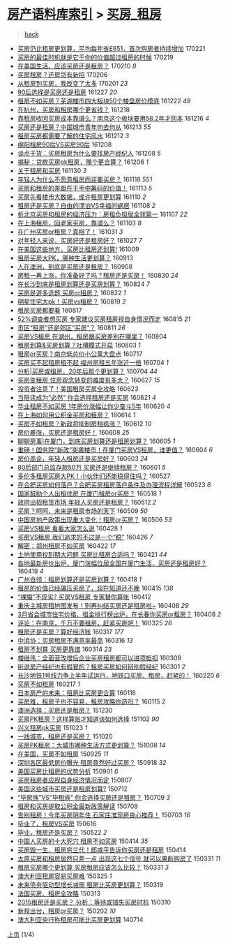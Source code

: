 [房产语料库索引](../../README.md)  > [买房_租房](买房_租房.md)
====
> [back](../README.md)

- [买房仍比租房更划算，平均每年省£651，首次购房者持续增加](http://jkwz.applinzi.com/ittc/6937221484530631684.html#%E4%B9%B0%E6%88%BF%E4%BB%8D%E6%AF%94%E7%A7%9F%E6%88%BF%E6%9B%B4%E5%88%92%E7%AE%97%EF%BC%8C%E5%B9%B3%E5%9D%87%E6%AF%8F%E5%B9%B4%E7%9C%81%C2%A3651%EF%BC%8C%E9%A6%96%E6%AC%A1%E8%B4%AD%E6%88%BF%E8%80%85%E6%8C%81%E7%BB%AD%E5%A2%9E%E5%8A%A0) 170221  
- [买房的最佳时机就是它于你的价值超过租房的时候](http://jkwz.applinzi.com/ittc/6936280896536839173.html#%E4%B9%B0%E6%88%BF%E7%9A%84%E6%9C%80%E4%BD%B3%E6%97%B6%E6%9C%BA%E5%B0%B1%E6%98%AF%E5%AE%83%E4%BA%8E%E4%BD%A0%E7%9A%84%E4%BB%B7%E5%80%BC%E8%B6%85%E8%BF%87%E7%A7%9F%E6%88%BF%E7%9A%84%E6%97%B6%E5%80%99) 170219  
- [在美国生活，应该买房还是租房？](http://jkwz.applinzi.com/ittc/6932965939296601092.html#%E5%9C%A8%E7%BE%8E%E5%9B%BD%E7%94%9F%E6%B4%BB%EF%BC%8C%E5%BA%94%E8%AF%A5%E4%B9%B0%E6%88%BF%E8%BF%98%E6%98%AF%E7%A7%9F%E6%88%BF%EF%BC%9F) 170210 *8* 
- [买房租房？还房贷有新招](http://jkwz.applinzi.com/ittc/6931569340330804228.html#%E4%B9%B0%E6%88%BF%E7%A7%9F%E6%88%BF%EF%BC%9F%E8%BF%98%E6%88%BF%E8%B4%B7%E6%9C%89%E6%96%B0%E6%8B%9B) 170206  
- [从租房到买房，我改变了太多](http://jkwz.applinzi.com/ittc/6929784502795895813.html#%E4%BB%8E%E7%A7%9F%E6%88%BF%E5%88%B0%E4%B9%B0%E6%88%BF%EF%BC%8C%E6%88%91%E6%94%B9%E5%8F%98%E4%BA%86%E5%A4%AA%E5%A4%9A) 170201 *23* 
- [90后选择是买房还是租房](http://jkwz.applinzi.com/ittc/6916345035221369860.html#90%E5%90%8E%E9%80%89%E6%8B%A9%E6%98%AF%E4%B9%B0%E6%88%BF%E8%BF%98%E6%98%AF%E7%A7%9F%E6%88%BF) 161227 *20* 
- [租房不如买房？芜湖楼市四大板块50个楼盘房价摸底](http://jkwz.applinzi.com/ittc/6914369350017745925.html#%E7%A7%9F%E6%88%BF%E4%B8%8D%E5%A6%82%E4%B9%B0%E6%88%BF%EF%BC%9F%E8%8A%9C%E6%B9%96%E6%A5%BC%E5%B8%82%E5%9B%9B%E5%A4%A7%E6%9D%BF%E5%9D%9750%E4%B8%AA%E6%A5%BC%E7%9B%98%E6%88%BF%E4%BB%B7%E6%91%B8%E5%BA%95) 161222 *49* 
- [在杭州，买房和租房哪个更省钱？](http://jkwz.applinzi.com/ittc/6912898260212909060.html#%E5%9C%A8%E6%9D%AD%E5%B7%9E%EF%BC%8C%E4%B9%B0%E6%88%BF%E5%92%8C%E7%A7%9F%E6%88%BF%E5%93%AA%E4%B8%AA%E6%9B%B4%E7%9C%81%E9%92%B1%EF%BC%9F) 161218  
- [靠租房收回买房成本靠谱么？南京这个板块要用58.2年才回本](http://jkwz.applinzi.com/ittc/6912290501117346820.html#%E9%9D%A0%E7%A7%9F%E6%88%BF%E6%94%B6%E5%9B%9E%E4%B9%B0%E6%88%BF%E6%88%90%E6%9C%AC%E9%9D%A0%E8%B0%B1%E4%B9%88%EF%BC%9F%E5%8D%97%E4%BA%AC%E8%BF%99%E4%B8%AA%E6%9D%BF%E5%9D%97%E8%A6%81%E7%94%A858.2%E5%B9%B4%E6%89%8D%E5%9B%9E%E6%9C%AC) 161216 *4* 
- [买房还是租房？中国城市青年何去何从](http://jkwz.applinzi.com/ittc/6910790044683338757.html#%E4%B9%B0%E6%88%BF%E8%BF%98%E6%98%AF%E7%A7%9F%E6%88%BF%EF%BC%9F%E4%B8%AD%E5%9B%BD%E5%9F%8E%E5%B8%82%E9%9D%92%E5%B9%B4%E4%BD%95%E5%8E%BB%E4%BD%95%E4%BB%8E) 161213 *55* 
- [租房买房都需要了解的住宅风水](http://jkwz.applinzi.com/ittc/6910893472692569092.html#%E7%A7%9F%E6%88%BF%E4%B9%B0%E6%88%BF%E9%83%BD%E9%9C%80%E8%A6%81%E4%BA%86%E8%A7%A3%E7%9A%84%E4%BD%8F%E5%AE%85%E9%A3%8E%E6%B0%B4) 161212 *3* 
- [绵阳租房90后VS买房90后](http://jkwz.applinzi.com/ittc/6909295417363006468.html#%E7%BB%B5%E9%98%B3%E7%A7%9F%E6%88%BF90%E5%90%8EVS%E4%B9%B0%E6%88%BF90%E5%90%8E) 161208  
- [谈点干货：买房租房为什么要找房产经纪人](http://jkwz.applinzi.com/ittc/6909048721366320132.html#%E8%B0%88%E7%82%B9%E5%B9%B2%E8%B4%A7%EF%BC%9A%E4%B9%B0%E6%88%BF%E7%A7%9F%E6%88%BF%E4%B8%BA%E4%BB%80%E4%B9%88%E8%A6%81%E6%89%BE%E6%88%BF%E4%BA%A7%E7%BB%8F%E7%BA%AA%E4%BA%BA) 161208 *5* 
- [揭秘：贷款买房pk租房，哪个更合算？](http://jkwz.applinzi.com/ittc/6908521299889882117.html#%E6%8F%AD%E7%A7%98%EF%BC%9A%E8%B4%B7%E6%AC%BE%E4%B9%B0%E6%88%BFpk%E7%A7%9F%E6%88%BF%EF%BC%8C%E5%93%AA%E4%B8%AA%E6%9B%B4%E5%90%88%E7%AE%97%EF%BC%9F) 161206 *1* 
- [关于租房和买房](http://jkwz.applinzi.com/ittc/6906392466415944708.html#%E5%85%B3%E4%BA%8E%E7%A7%9F%E6%88%BF%E5%92%8C%E4%B9%B0%E6%88%BF) 161130 *3* 
- [年轻人为什么不愿意租房而非要买房？](http://jkwz.applinzi.com/ittc/6901524032871990277.html#%E5%B9%B4%E8%BD%BB%E4%BA%BA%E4%B8%BA%E4%BB%80%E4%B9%88%E4%B8%8D%E6%84%BF%E6%84%8F%E7%A7%9F%E6%88%BF%E8%80%8C%E9%9D%9E%E8%A6%81%E4%B9%B0%E6%88%BF%EF%BC%9F) 161118 *551* 
- [买房和租房的差距在于手中筹码的价值！](http://jkwz.applinzi.com/ittc/6900030883104293893.html#%E4%B9%B0%E6%88%BF%E5%92%8C%E7%A7%9F%E6%88%BF%E7%9A%84%E5%B7%AE%E8%B7%9D%E5%9C%A8%E4%BA%8E%E6%89%8B%E4%B8%AD%E7%AD%B9%E7%A0%81%E7%9A%84%E4%BB%B7%E5%80%BC%EF%BC%81) 161113 *5* 
- [买房先看楼市大数据，或许租房更划算](http://jkwz.applinzi.com/ittc/6898211460877911044.html#%E4%B9%B0%E6%88%BF%E5%85%88%E7%9C%8B%E6%A5%BC%E5%B8%82%E5%A4%A7%E6%95%B0%E6%8D%AE%EF%BC%8C%E6%88%96%E8%AE%B8%E7%A7%9F%E6%88%BF%E6%9B%B4%E5%88%92%E7%AE%97) 161110 *2* 
- [租房还是买房？自由的漂泊VS幸福的蜗居](http://jkwz.applinzi.com/ittc/6898171582387586052.html#%E7%A7%9F%E6%88%BF%E8%BF%98%E6%98%AF%E4%B9%B0%E6%88%BF%EF%BC%9F%E8%87%AA%E7%94%B1%E7%9A%84%E6%BC%82%E6%B3%8AVS%E5%B9%B8%E7%A6%8F%E7%9A%84%E8%9C%97%E5%B1%85) 161108 *2* 
- [析北京买房和租房的经济压力：房租负担居全球第一](http://jkwz.applinzi.com/ittc/6897684175066235908.html#%E6%9E%90%E5%8C%97%E4%BA%AC%E4%B9%B0%E6%88%BF%E5%92%8C%E7%A7%9F%E6%88%BF%E7%9A%84%E7%BB%8F%E6%B5%8E%E5%8E%8B%E5%8A%9B%EF%BC%9A%E6%88%BF%E7%A7%9F%E8%B4%9F%E6%8B%85%E5%B1%85%E5%85%A8%E7%90%83%E7%AC%AC%E4%B8%80) 161107 *22* 
- [在上海租房，回老家买房，靠谱么？](http://jkwz.applinzi.com/ittc/6895584929915601924.html#%E5%9C%A8%E4%B8%8A%E6%B5%B7%E7%A7%9F%E6%88%BF%EF%BC%8C%E5%9B%9E%E8%80%81%E5%AE%B6%E4%B9%B0%E6%88%BF%EF%BC%8C%E9%9D%A0%E8%B0%B1%E4%B9%88%EF%BC%9F) 161103 *8* 
- [在广州买房or租房？真相了！](http://jkwz.applinzi.com/ittc/6895117838724891652.html#%E5%9C%A8%E5%B9%BF%E5%B7%9E%E4%B9%B0%E6%88%BFor%E7%A7%9F%E6%88%BF%EF%BC%9F%E7%9C%9F%E7%9B%B8%E4%BA%86%EF%BC%81) 161031 *3* 
- [对年轻人来说，买房好还是租房好？](http://jkwz.applinzi.com/ittc/6893742924365300740.html#%E5%AF%B9%E5%B9%B4%E8%BD%BB%E4%BA%BA%E6%9D%A5%E8%AF%B4%EF%BC%8C%E4%B9%B0%E6%88%BF%E5%A5%BD%E8%BF%98%E6%98%AF%E7%A7%9F%E6%88%BF%E5%A5%BD%EF%BC%9F) 161027 *7* 
- [在美国这些地方，买房比租房还划算!](http://jkwz.applinzi.com/ittc/6887062507658675204.html#%E5%9C%A8%E7%BE%8E%E5%9B%BD%E8%BF%99%E4%BA%9B%E5%9C%B0%E6%96%B9%EF%BC%8C%E4%B9%B0%E6%88%BF%E6%AF%94%E7%A7%9F%E6%88%BF%E8%BF%98%E5%88%92%E7%AE%97%21) 161009  
- [租房买房大PK，哪种生活更划算？](http://jkwz.applinzi.com/ittc/6877418930670404613.html#%E7%A7%9F%E6%88%BF%E4%B9%B0%E6%88%BF%E5%A4%A7PK%EF%BC%8C%E5%93%AA%E7%A7%8D%E7%94%9F%E6%B4%BB%E6%9B%B4%E5%88%92%E7%AE%97%EF%BC%9F) 160913  
- [人在澳洲，到底是买房还是租房？](http://jkwz.applinzi.com/ittc/6875535938565964805.html#%E4%BA%BA%E5%9C%A8%E6%BE%B3%E6%B4%B2%EF%BC%8C%E5%88%B0%E5%BA%95%E6%98%AF%E4%B9%B0%E6%88%BF%E8%BF%98%E6%98%AF%E7%A7%9F%E6%88%BF%EF%BC%9F) 160908  
- [房租一再上涨，你准备好了吗？租房还是买房！](http://jkwz.applinzi.com/ittc/6872086754676442116.html#%E6%88%BF%E7%A7%9F%E4%B8%80%E5%86%8D%E4%B8%8A%E6%B6%A8%EF%BC%8C%E4%BD%A0%E5%87%86%E5%A4%87%E5%A5%BD%E4%BA%86%E5%90%97%EF%BC%9F%E7%A7%9F%E6%88%BF%E8%BF%98%E6%98%AF%E4%B9%B0%E6%88%BF%EF%BC%81) 160830 *24* 
- [在长沙到底是租房划算还是买房划算？](http://jkwz.applinzi.com/ittc/6869871615281726469.html#%E5%9C%A8%E9%95%BF%E6%B2%99%E5%88%B0%E5%BA%95%E6%98%AF%E7%A7%9F%E6%88%BF%E5%88%92%E7%AE%97%E8%BF%98%E6%98%AF%E4%B9%B0%E6%88%BF%E5%88%92%E7%AE%97%EF%BC%9F) 160824 *7* 
- [买房是道多选题 买房or租房？](http://jkwz.applinzi.com/ittc/6869142292090323972.html#%E4%B9%B0%E6%88%BF%E6%98%AF%E9%81%93%E5%A4%9A%E9%80%89%E9%A2%98+%E4%B9%B0%E6%88%BFor%E7%A7%9F%E6%88%BF%EF%BC%9F) 160822 *1* 
- [明星住宅大pk！买房vs租房？](http://jkwz.applinzi.com/ittc/6868084237269468164.html#%E6%98%8E%E6%98%9F%E4%BD%8F%E5%AE%85%E5%A4%A7pk%EF%BC%81%E4%B9%B0%E6%88%BFvs%E7%A7%9F%E6%88%BF%EF%BC%9F) 160819 *2* 
- [租房买房都要看](http://jkwz.applinzi.com/ittc/6867317882257671172.html#%E7%A7%9F%E6%88%BF%E4%B9%B0%E6%88%BF%E9%83%BD%E8%A6%81%E7%9C%8B) 160817  
- [52%调查者想买房 专家建议买房租房视自身情况而定](http://jkwz.applinzi.com/ittc/6866732421646648324.html#52%25%E8%B0%83%E6%9F%A5%E8%80%85%E6%83%B3%E4%B9%B0%E6%88%BF+%E4%B8%93%E5%AE%B6%E5%BB%BA%E8%AE%AE%E4%B9%B0%E6%88%BF%E7%A7%9F%E6%88%BF%E8%A7%86%E8%87%AA%E8%BA%AB%E6%83%85%E5%86%B5%E8%80%8C%E5%AE%9A) 160815 *21* 
- [市区“租房”还是郊区“买房”？](http://jkwz.applinzi.com/ittc/6865160277930279941.html#%E5%B8%82%E5%8C%BA%E2%80%9C%E7%A7%9F%E6%88%BF%E2%80%9D%E8%BF%98%E6%98%AF%E9%83%8A%E5%8C%BA%E2%80%9C%E4%B9%B0%E6%88%BF%E2%80%9D%EF%BC%9F) 160811 *26* 
- [买房VS租房 在湖州，租房跟买房差别在哪里？](http://jkwz.applinzi.com/ittc/6862411047809582084.html#%E4%B9%B0%E6%88%BFVS%E7%A7%9F%E6%88%BF+%E5%9C%A8%E6%B9%96%E5%B7%9E%EF%BC%8C%E7%A7%9F%E6%88%BF%E8%B7%9F%E4%B9%B0%E6%88%BF%E5%B7%AE%E5%88%AB%E5%9C%A8%E5%93%AA%E9%87%8C%EF%BC%9F) 160804  
- [租房划算&amp;买房划算？吐槽模式开启](http://jkwz.applinzi.com/ittc/6862074982070486021.html#%E7%A7%9F%E6%88%BF%E5%88%92%E7%AE%97%26amp%3B%E4%B9%B0%E6%88%BF%E5%88%92%E7%AE%97%EF%BC%9F%E5%90%90%E6%A7%BD%E6%A8%A1%E5%BC%8F%E5%BC%80%E5%90%AF) 160803 *1* 
- [租房or买房？南京低总价小公寓大盘点](http://jkwz.applinzi.com/ittc/6855839229799826437.html#%E7%A7%9F%E6%88%BFor%E4%B9%B0%E6%88%BF%EF%BC%9F%E5%8D%97%E4%BA%AC%E4%BD%8E%E6%80%BB%E4%BB%B7%E5%B0%8F%E5%85%AC%E5%AF%93%E5%A4%A7%E7%9B%98%E7%82%B9) 160717  
- [买房买不起租房租不起 福州房租五年涨近一倍](http://jkwz.applinzi.com/ittc/6851059256882889732.html#%E4%B9%B0%E6%88%BF%E4%B9%B0%E4%B8%8D%E8%B5%B7%E7%A7%9F%E6%88%BF%E7%A7%9F%E4%B8%8D%E8%B5%B7+%E7%A6%8F%E5%B7%9E%E6%88%BF%E7%A7%9F%E4%BA%94%E5%B9%B4%E6%B6%A8%E8%BF%91%E4%B8%80%E5%80%8D) 160704 *1* 
- [分析|买房或租房，20年后那个更划算？](http://jkwz.applinzi.com/ittc/6850943057402528773.html#%E5%88%86%E6%9E%90%7C%E4%B9%B0%E6%88%BF%E6%88%96%E7%A7%9F%E6%88%BF%EF%BC%8C20%E5%B9%B4%E5%90%8E%E9%82%A3%E4%B8%AA%E6%9B%B4%E5%88%92%E7%AE%97%EF%BC%9F) 160704 *44* 
- [买房变租房 住房观念转变的难度有多大？](http://jkwz.applinzi.com/ittc/6848534915041461253.html#%E4%B9%B0%E6%88%BF%E5%8F%98%E7%A7%9F%E6%88%BF+%E4%BD%8F%E6%88%BF%E8%A7%82%E5%BF%B5%E8%BD%AC%E5%8F%98%E7%9A%84%E9%9A%BE%E5%BA%A6%E6%9C%89%E5%A4%9A%E5%A4%A7%EF%BC%9F) 160627 *15* 
- [投资者注意了！美国租房买房全攻略](http://jkwz.applinzi.com/ittc/6846916616700560389.html#%E6%8A%95%E8%B5%84%E8%80%85%E6%B3%A8%E6%84%8F%E4%BA%86%EF%BC%81%E7%BE%8E%E5%9B%BD%E7%A7%9F%E6%88%BF%E4%B9%B0%E6%88%BF%E5%85%A8%E6%94%BB%E7%95%A5) 160623  
- [当陪读成为“必然” 你会选择租房还是买房](http://jkwz.applinzi.com/ittc/6846208064038110213.html#%E5%BD%93%E9%99%AA%E8%AF%BB%E6%88%90%E4%B8%BA%E2%80%9C%E5%BF%85%E7%84%B6%E2%80%9D+%E4%BD%A0%E4%BC%9A%E9%80%89%E6%8B%A9%E7%A7%9F%E6%88%BF%E8%BF%98%E6%98%AF%E4%B9%B0%E6%88%BF) 160621 *4* 
- [毕业租房不如买房 1年房价涨幅让你少奋斗5年](http://jkwz.applinzi.com/ittc/6845759208078967812.html#%E6%AF%95%E4%B8%9A%E7%A7%9F%E6%88%BF%E4%B8%8D%E5%A6%82%E4%B9%B0%E6%88%BF+1%E5%B9%B4%E6%88%BF%E4%BB%B7%E6%B6%A8%E5%B9%85%E8%AE%A9%E4%BD%A0%E5%B0%91%E5%A5%8B%E6%96%975%E5%B9%B4) 160620 *4* 
- [在上海如何用公积金买房和租房？](http://jkwz.applinzi.com/ittc/6843533505606452229.html#%E5%9C%A8%E4%B8%8A%E6%B5%B7%E5%A6%82%E4%BD%95%E7%94%A8%E5%85%AC%E7%A7%AF%E9%87%91%E4%B9%B0%E6%88%BF%E5%92%8C%E7%A7%9F%E6%88%BF%EF%BC%9F) 160614 *1* 
- [买房不如租房？新政将抑制房租疯涨？](http://jkwz.applinzi.com/ittc/6842775113778594820.html#%E4%B9%B0%E6%88%BF%E4%B8%8D%E5%A6%82%E7%A7%9F%E6%88%BF%EF%BC%9F%E6%96%B0%E6%94%BF%E5%B0%86%E6%8A%91%E5%88%B6%E6%88%BF%E7%A7%9F%E7%96%AF%E6%B6%A8%EF%BC%9F) 160612 *10* 
- [房价暴涨，买房还是租房好！](http://jkwz.applinzi.com/ittc/6841390426074121221.html#%E6%88%BF%E4%BB%B7%E6%9A%B4%E6%B6%A8%EF%BC%8C%E4%B9%B0%E6%88%BF%E8%BF%98%E6%98%AF%E7%A7%9F%E6%88%BF%E5%A5%BD%EF%BC%81) 160608 *25* 
- [聊聊房事|在厦门，到底买房划算还是租房划算？](http://jkwz.applinzi.com/ittc/6840169127268058117.html#%E8%81%8A%E8%81%8A%E6%88%BF%E4%BA%8B%7C%E5%9C%A8%E5%8E%A6%E9%97%A8%EF%BC%8C%E5%88%B0%E5%BA%95%E4%B9%B0%E6%88%BF%E5%88%92%E7%AE%97%E8%BF%98%E6%98%AF%E7%A7%9F%E6%88%BF%E5%88%92%E7%AE%97%EF%BC%9F) 160605 *1* 
- [重磅！国务院“新政”突袭楼市！在厦门买房VS租房，谁更值？](http://jkwz.applinzi.com/ittc/6840013925558780933.html#%E9%87%8D%E7%A3%85%EF%BC%81%E5%9B%BD%E5%8A%A1%E9%99%A2%E2%80%9C%E6%96%B0%E6%94%BF%E2%80%9D%E7%AA%81%E8%A2%AD%E6%A5%BC%E5%B8%82%EF%BC%81%E5%9C%A8%E5%8E%A6%E9%97%A8%E4%B9%B0%E6%88%BFVS%E7%A7%9F%E6%88%BF%EF%BC%8C%E8%B0%81%E6%9B%B4%E5%80%BC%EF%BC%9F) 160604 *6* 
- [房价高企，年轻人租房还是买房好？](http://jkwz.applinzi.com/ittc/6839404469812724741.html#%E6%88%BF%E4%BB%B7%E9%AB%98%E4%BC%81%EF%BC%8C%E5%B9%B4%E8%BD%BB%E4%BA%BA%E7%A7%9F%E6%88%BF%E8%BF%98%E6%98%AF%E4%B9%B0%E6%88%BF%E5%A5%BD%EF%BC%9F) 160603 *24* 
- [80后部门总监存款50万 买房还是继续租房？](http://jkwz.applinzi.com/ittc/6838649423646950404.html#80%E5%90%8E%E9%83%A8%E9%97%A8%E6%80%BB%E7%9B%91%E5%AD%98%E6%AC%BE50%E4%B8%87+%E4%B9%B0%E6%88%BF%E8%BF%98%E6%98%AF%E7%BB%A7%E7%BB%AD%E7%A7%9F%E6%88%BF%EF%BC%9F) 160601 *5* 
- [多伦多租房买房大PK！小伙伴们还能稳得住吗？](http://jkwz.applinzi.com/ittc/6836902583624795141.html#%E5%A4%9A%E4%BC%A6%E5%A4%9A%E7%A7%9F%E6%88%BF%E4%B9%B0%E6%88%BF%E5%A4%A7PK%EF%BC%81%E5%B0%8F%E4%BC%99%E4%BC%B4%E4%BB%AC%E8%BF%98%E8%83%BD%E7%A8%B3%E5%BE%97%E4%BD%8F%E5%90%97%EF%BC%9F) 160527  
- [在合肥买房如何落户？合肥买房租房落户条件及办理流程详解](http://jkwz.applinzi.com/ittc/6835445448013513732.html#%E5%9C%A8%E5%90%88%E8%82%A5%E4%B9%B0%E6%88%BF%E5%A6%82%E4%BD%95%E8%90%BD%E6%88%B7%EF%BC%9F%E5%90%88%E8%82%A5%E4%B9%B0%E6%88%BF%E7%A7%9F%E6%88%BF%E8%90%BD%E6%88%B7%E6%9D%A1%E4%BB%B6%E5%8F%8A%E5%8A%9E%E7%90%86%E6%B5%81%E7%A8%8B%E8%AF%A6%E8%A7%A3) 160523 *6* 
- [国家鼓励个人出租住房 在厦门租房or买房？](http://jkwz.applinzi.com/ittc/6833614989776389125.html#%E5%9B%BD%E5%AE%B6%E9%BC%93%E5%8A%B1%E4%B8%AA%E4%BA%BA%E5%87%BA%E7%A7%9F%E4%BD%8F%E6%88%BF+%E5%9C%A8%E5%8E%A6%E9%97%A8%E7%A7%9F%E6%88%BFor%E4%B9%B0%E6%88%BF%EF%BC%9F) 160518 *1* 
- [政府出招租赁市场 年轻人买房还是租房？](http://jkwz.applinzi.com/ittc/6831378875736916996.html#%E6%94%BF%E5%BA%9C%E5%87%BA%E6%8B%9B%E7%A7%9F%E8%B5%81%E5%B8%82%E5%9C%BA+%E5%B9%B4%E8%BD%BB%E4%BA%BA%E4%B9%B0%E6%88%BF%E8%BF%98%E6%98%AF%E7%A7%9F%E6%88%BF%EF%BC%9F) 160512 *2* 
- [买房？呵呵，未来是租房市场的天下](http://jkwz.applinzi.com/ittc/6830290538578052100.html#%E4%B9%B0%E6%88%BF%EF%BC%9F%E5%91%B5%E5%91%B5%EF%BC%8C%E6%9C%AA%E6%9D%A5%E6%98%AF%E7%A7%9F%E6%88%BF%E5%B8%82%E5%9C%BA%E7%9A%84%E5%A4%A9%E4%B8%8B) 160509 *50* 
- [中国房地产政策出现重大变化！租房or买房？](http://jkwz.applinzi.com/ittc/6829144779480630277.html#%E4%B8%AD%E5%9B%BD%E6%88%BF%E5%9C%B0%E4%BA%A7%E6%94%BF%E7%AD%96%E5%87%BA%E7%8E%B0%E9%87%8D%E5%A4%A7%E5%8F%98%E5%8C%96%EF%BC%81%E7%A7%9F%E6%88%BFor%E4%B9%B0%E6%88%BF%EF%BC%9F) 160506 *53* 
- [买房VS租房 看看大家怎么说](http://jkwz.applinzi.com/ittc/6826155434326885381.html#%E4%B9%B0%E6%88%BFVS%E7%A7%9F%E6%88%BF+%E7%9C%8B%E7%9C%8B%E5%A4%A7%E5%AE%B6%E6%80%8E%E4%B9%88%E8%AF%B4) 160428 *1* 
- [买房VS租房 我们追求的不过是一个“稳”](http://jkwz.applinzi.com/ittc/6825436058153911301.html#%E4%B9%B0%E6%88%BFVS%E7%A7%9F%E6%88%BF+%E6%88%91%E4%BB%AC%E8%BF%BD%E6%B1%82%E7%9A%84%E4%B8%8D%E8%BF%87%E6%98%AF%E4%B8%80%E4%B8%AA%E2%80%9C%E7%A8%B3%E2%80%9D) 160426 *7* 
- [解密：郑州租房不如买房](http://jkwz.applinzi.com/ittc/6824014636206523397.html#%E8%A7%A3%E5%AF%86%EF%BC%9A%E9%83%91%E5%B7%9E%E7%A7%9F%E6%88%BF%E4%B8%8D%E5%A6%82%E4%B9%B0%E6%88%BF) 160422 *17* 
- [土地使用权到期大问题 买房比租房合适吗？](http://jkwz.applinzi.com/ittc/6823482442404856837.html#%E5%9C%9F%E5%9C%B0%E4%BD%BF%E7%94%A8%E6%9D%83%E5%88%B0%E6%9C%9F%E5%A4%A7%E9%97%AE%E9%A2%98+%E4%B9%B0%E6%88%BF%E6%AF%94%E7%A7%9F%E6%88%BF%E5%90%88%E9%80%82%E5%90%97%EF%BC%9F) 160421 *44* 
- [各地最新房价出炉，厦门涨幅位居全国在厦门生活，买房还是租房好？](http://jkwz.applinzi.com/ittc/6822788096458228741.html#%E5%90%84%E5%9C%B0%E6%9C%80%E6%96%B0%E6%88%BF%E4%BB%B7%E5%87%BA%E7%82%89%EF%BC%8C%E5%8E%A6%E9%97%A8%E6%B6%A8%E5%B9%85%E4%BD%8D%E5%B1%85%E5%85%A8%E5%9B%BD%E5%9C%A8%E5%8E%A6%E9%97%A8%E7%94%9F%E6%B4%BB%EF%BC%8C%E4%B9%B0%E6%88%BF%E8%BF%98%E6%98%AF%E7%A7%9F%E6%88%BF%E5%A5%BD%EF%BC%9F) 160419 *4* 
- [广州白领：租房划算还是买房划算？](http://jkwz.applinzi.com/ittc/6822394098124063748.html#%E5%B9%BF%E5%B7%9E%E7%99%BD%E9%A2%86%EF%BC%9A%E7%A7%9F%E6%88%BF%E5%88%92%E7%AE%97%E8%BF%98%E6%98%AF%E4%B9%B0%E6%88%BF%E5%88%92%E7%AE%97%EF%BC%9F) 160418 *1* 
- [租房的价值已经碾压买房了，现在知道还不晚](http://jkwz.applinzi.com/ittc/6821349475238806532.html#%E7%A7%9F%E6%88%BF%E7%9A%84%E4%BB%B7%E5%80%BC%E5%B7%B2%E7%BB%8F%E7%A2%BE%E5%8E%8B%E4%B9%B0%E6%88%BF%E4%BA%86%EF%BC%8C%E7%8E%B0%E5%9C%A8%E7%9F%A5%E9%81%93%E8%BF%98%E4%B8%8D%E6%99%9A) 160415 *138* 
- [“裸婚”不现实? 买房VS租房 专家替你算账](http://jkwz.applinzi.com/ittc/6820238092782797828.html#%E2%80%9C%E8%A3%B8%E5%A9%9A%E2%80%9D%E4%B8%8D%E7%8E%B0%E5%AE%9E%3F+%E4%B9%B0%E6%88%BFVS%E7%A7%9F%E6%88%BF+%E4%B8%93%E5%AE%B6%E6%9B%BF%E4%BD%A0%E7%AE%97%E8%B4%A6) 160412  
- [重庆主城房租地图发布！别再纠结买房还是租房啦~](http://jkwz.applinzi.com/ittc/6818807345635132420.html#%E9%87%8D%E5%BA%86%E4%B8%BB%E5%9F%8E%E6%88%BF%E7%A7%9F%E5%9C%B0%E5%9B%BE%E5%8F%91%E5%B8%83%EF%BC%81%E5%88%AB%E5%86%8D%E7%BA%A0%E7%BB%93%E4%B9%B0%E6%88%BF%E8%BF%98%E6%98%AF%E7%A7%9F%E6%88%BF%E5%95%A6%7E) 160408 *29* 
- [3月省会城市住宅价格、租金排行榜出炉，在长春你买房or租房？](http://jkwz.applinzi.com/ittc/6818647108127032325.html#3%E6%9C%88%E7%9C%81%E4%BC%9A%E5%9F%8E%E5%B8%82%E4%BD%8F%E5%AE%85%E4%BB%B7%E6%A0%BC%E3%80%81%E7%A7%9F%E9%87%91%E6%8E%92%E8%A1%8C%E6%A6%9C%E5%87%BA%E7%82%89%EF%BC%8C%E5%9C%A8%E9%95%BF%E6%98%A5%E4%BD%A0%E4%B9%B0%E6%88%BFor%E7%A7%9F%E6%88%BF%EF%BC%9F) 160408 *2* 
- [评论：在南京，千万不要租房，赶紧买房吧！](http://jkwz.applinzi.com/ittc/6813310246579602436.html#%E8%AF%84%E8%AE%BA%EF%BC%9A%E5%9C%A8%E5%8D%97%E4%BA%AC%EF%BC%8C%E5%8D%83%E4%B8%87%E4%B8%8D%E8%A6%81%E7%A7%9F%E6%88%BF%EF%BC%8C%E8%B5%B6%E7%B4%A7%E4%B9%B0%E6%88%BF%E5%90%A7%EF%BC%81) 160325 *26* 
- [租房还是买房？算好经济账](http://jkwz.applinzi.com/ittc/6810421493397718020.html#%E7%A7%9F%E6%88%BF%E8%BF%98%E6%98%AF%E4%B9%B0%E6%88%BF%EF%BC%9F%E7%AE%97%E5%A5%BD%E7%BB%8F%E6%B5%8E%E8%B4%A6) 160317 *177* 
- [中消协：买房租房不满意率最高](http://jkwz.applinzi.com/ittc/6809999527629030405.html#%E4%B8%AD%E6%B6%88%E5%8D%8F%EF%BC%9A%E4%B9%B0%E6%88%BF%E7%A7%9F%E6%88%BF%E4%B8%8D%E6%BB%A1%E6%84%8F%E7%8E%87%E6%9C%80%E9%AB%98) 160316 *13* 
- [租房不划算 买房更靠谱](http://jkwz.applinzi.com/ittc/6809396047738569732.html#%E7%A7%9F%E6%88%BF%E4%B8%8D%E5%88%92%E7%AE%97+%E4%B9%B0%E6%88%BF%E6%9B%B4%E9%9D%A0%E8%B0%B1) 160314 *23* 
- [楼继伟：全面营改增后企业买房租房都可以进项抵扣](http://jkwz.applinzi.com/ittc/6807157799494616068.html#%E6%A5%BC%E7%BB%A7%E4%BC%9F%EF%BC%9A%E5%85%A8%E9%9D%A2%E8%90%A5%E6%94%B9%E5%A2%9E%E5%90%8E%E4%BC%81%E4%B8%9A%E4%B9%B0%E6%88%BF%E7%A7%9F%E6%88%BF%E9%83%BD%E5%8F%AF%E4%BB%A5%E8%BF%9B%E9%A1%B9%E6%8A%B5%E6%89%A3) 160308  
- [听说房产经纪也有假冒的？租房买房如何辩别假经纪](http://jkwz.applinzi.com/ittc/6804563604959396869.html#%E5%90%AC%E8%AF%B4%E6%88%BF%E4%BA%A7%E7%BB%8F%E7%BA%AA%E4%B9%9F%E6%9C%89%E5%81%87%E5%86%92%E7%9A%84%EF%BC%9F%E7%A7%9F%E6%88%BF%E4%B9%B0%E6%88%BF%E5%A6%82%E4%BD%95%E8%BE%A9%E5%88%AB%E5%81%87%E7%BB%8F%E7%BA%AA) 160301 *2* 
- [长沙地铁1号线力争上半年试运行，地铁口买房、租房，赶紧的！](http://jkwz.applinzi.com/ittc/6800512085003863045.html#%E9%95%BF%E6%B2%99%E5%9C%B0%E9%93%811%E5%8F%B7%E7%BA%BF%E5%8A%9B%E4%BA%89%E4%B8%8A%E5%8D%8A%E5%B9%B4%E8%AF%95%E8%BF%90%E8%A1%8C%EF%BC%8C%E5%9C%B0%E9%93%81%E5%8F%A3%E4%B9%B0%E6%88%BF%E3%80%81%E7%A7%9F%E6%88%BF%EF%BC%8C%E8%B5%B6%E7%B4%A7%E7%9A%84%EF%BC%81) 160220 *6* 
- [买房不如租房](http://jkwz.applinzi.com/ittc/6799931253671330820.html#%E4%B9%B0%E6%88%BF%E4%B8%8D%E5%A6%82%E7%A7%9F%E6%88%BF) 160217 *1* 
- [日本房产的未来：租房比买房更合算](http://jkwz.applinzi.com/ittc/6788572333459637253.html#%E6%97%A5%E6%9C%AC%E6%88%BF%E4%BA%A7%E7%9A%84%E6%9C%AA%E6%9D%A5%EF%BC%9A%E7%A7%9F%E6%88%BF%E6%AF%94%E4%B9%B0%E6%88%BF%E6%9B%B4%E5%90%88%E7%AE%97) 160118  
- [买房难，租房子也不容易，租房攻略你造吗？](http://jkwz.applinzi.com/ittc/6787507260087600132.html#%E4%B9%B0%E6%88%BF%E9%9A%BE%EF%BC%8C%E7%A7%9F%E6%88%BF%E5%AD%90%E4%B9%9F%E4%B8%8D%E5%AE%B9%E6%98%93%EF%BC%8C%E7%A7%9F%E6%88%BF%E6%94%BB%E7%95%A5%E4%BD%A0%E9%80%A0%E5%90%97%EF%BC%9F) 160115 *2* 
- [澳洲选择：买房还是租房？](http://jkwz.applinzi.com/ittc/6781618080086230021.html#%E6%BE%B3%E6%B4%B2%E9%80%89%E6%8B%A9%EF%BC%9A%E4%B9%B0%E6%88%BF%E8%BF%98%E6%98%AF%E7%A7%9F%E6%88%BF%EF%BC%9F) 151230  
- [买房PK租房？这样算账才知道该如何选择](http://jkwz.applinzi.com/ittc/6760042060638831621.html#%E4%B9%B0%E6%88%BFPK%E7%A7%9F%E6%88%BF%EF%BC%9F%E8%BF%99%E6%A0%B7%E7%AE%97%E8%B4%A6%E6%89%8D%E7%9F%A5%E9%81%93%E8%AF%A5%E5%A6%82%E4%BD%95%E9%80%89%E6%8B%A9) 151102 *90* 
- [兴义租房pk买房](http://jkwz.applinzi.com/ittc/6756367746180711429.html#%E5%85%B4%E4%B9%89%E7%A7%9F%E6%88%BFpk%E4%B9%B0%E6%88%BF) 151023 *1* 
- [一线城市，租房还是买房？](http://jkwz.applinzi.com/ittc/6755186471259325444.html#%E4%B8%80%E7%BA%BF%E5%9F%8E%E5%B8%82%EF%BC%8C%E7%A7%9F%E6%88%BF%E8%BF%98%E6%98%AF%E4%B9%B0%E6%88%BF%EF%BC%9F) 151020  
- [买房PK租房：大城市哪种生活方式更划算？](http://jkwz.applinzi.com/ittc/6750714989398934532.html#%E4%B9%B0%E6%88%BFPK%E7%A7%9F%E6%88%BF%EF%BC%9A%E5%A4%A7%E5%9F%8E%E5%B8%82%E5%93%AA%E7%A7%8D%E7%94%9F%E6%B4%BB%E6%96%B9%E5%BC%8F%E6%9B%B4%E5%88%92%E7%AE%97%EF%BC%9F) 151008 *14* 
- [在美国，买房不如租房](http://jkwz.applinzi.com/ittc/6745998196183401477.html#%E5%9C%A8%E7%BE%8E%E5%9B%BD%EF%BC%8C%E4%B9%B0%E6%88%BF%E4%B8%8D%E5%A6%82%E7%A7%9F%E6%88%BF) 150925 *11* 
- [深圳各区最低房价曝光 租房竟然好过买房？](http://jkwz.applinzi.com/ittc/6743437528092148740.html#%E6%B7%B1%E5%9C%B3%E5%90%84%E5%8C%BA%E6%9C%80%E4%BD%8E%E6%88%BF%E4%BB%B7%E6%9B%9D%E5%85%89+%E7%A7%9F%E6%88%BF%E7%AB%9F%E7%84%B6%E5%A5%BD%E8%BF%87%E4%B9%B0%E6%88%BF%EF%BC%9F) 150918 *32* 
- [美国买房比租房的优势分析](http://jkwz.applinzi.com/ittc/6737101742662435844.html#%E7%BE%8E%E5%9B%BD%E4%B9%B0%E6%88%BF%E6%AF%94%E7%A7%9F%E6%88%BF%E7%9A%84%E4%BC%98%E5%8A%BF%E5%88%86%E6%9E%90) 150901 *6* 
- [买房租房者应视自身经济情况而定](http://jkwz.applinzi.com/ittc/547650611436428903.html#%E4%B9%B0%E6%88%BF%E7%A7%9F%E6%88%BF%E8%80%85%E5%BA%94%E8%A7%86%E8%87%AA%E8%BA%AB%E7%BB%8F%E6%B5%8E%E6%83%85%E5%86%B5%E8%80%8C%E5%AE%9A) 150807  
- [美国这些城市买房还是租房划算?](http://jkwz.applinzi.com/ittc/547650614985832418.html#%E7%BE%8E%E5%9B%BD%E8%BF%99%E4%BA%9B%E5%9F%8E%E5%B8%82%E4%B9%B0%E6%88%BF%E8%BF%98%E6%98%AF%E7%A7%9F%E6%88%BF%E5%88%92%E7%AE%97%3F) 150712  
- [“毕房族”VS“毕租族” 你会选择买房还是租房？](http://jkwz.applinzi.com/ittc/547650611419724634.html#%E2%80%9C%E6%AF%95%E6%88%BF%E6%97%8F%E2%80%9DVS%E2%80%9C%E6%AF%95%E7%A7%9F%E6%97%8F%E2%80%9D+%E4%BD%A0%E4%BC%9A%E9%80%89%E6%8B%A9%E4%B9%B0%E6%88%BF%E8%BF%98%E6%98%AF%E7%A7%9F%E6%88%BF%EF%BC%9F) 150709 *3* 
- [租房和买房提取公积金最新政策解读](http://jkwz.applinzi.com/ittc/547650611431938709.html#%E7%A7%9F%E6%88%BF%E5%92%8C%E4%B9%B0%E6%88%BF%E6%8F%90%E5%8F%96%E5%85%AC%E7%A7%AF%E9%87%91%E6%9C%80%E6%96%B0%E6%94%BF%E7%AD%96%E8%A7%A3%E8%AF%BB) 150708  
- [告别租房！今年买房明年住 石家庄准现房良心推荐！](http://jkwz.applinzi.com/ittc/547650611424054088.html#%E5%91%8A%E5%88%AB%E7%A7%9F%E6%88%BF%EF%BC%81%E4%BB%8A%E5%B9%B4%E4%B9%B0%E6%88%BF%E6%98%8E%E5%B9%B4%E4%BD%8F+%E7%9F%B3%E5%AE%B6%E5%BA%84%E5%87%86%E7%8E%B0%E6%88%BF%E8%89%AF%E5%BF%83%E6%8E%A8%E8%8D%90%EF%BC%81) 150703 *16* 
- [毕业了，租房VS买房](http://jkwz.applinzi.com/ittc/547650611421970080.html#%E6%AF%95%E4%B8%9A%E4%BA%86%EF%BC%8C%E7%A7%9F%E6%88%BFVS%E4%B9%B0%E6%88%BF) 150616  
- [毕业，租房还是买房？](http://jkwz.applinzi.com/ittc/547650611416440410.html#%E6%AF%95%E4%B8%9A%EF%BC%8C%E7%A7%9F%E6%88%BF%E8%BF%98%E6%98%AF%E4%B9%B0%E6%88%BF%EF%BC%9F) 150522 *2* 
- [中国人买房的十大死穴 租房不如买房](http://jkwz.applinzi.com/ittc/547650611405068667.html#%E4%B8%AD%E5%9B%BD%E4%BA%BA%E4%B9%B0%E6%88%BF%E7%9A%84%E5%8D%81%E5%A4%A7%E6%AD%BB%E7%A9%B4+%E7%A7%9F%E6%88%BF%E4%B8%8D%E5%A6%82%E4%B9%B0%E6%88%BF) 150414 *35* 
- [买房毁一生，租房穷三代！郎咸平告诉你买房还是租房](http://jkwz.applinzi.com/ittc/547650611402753067.html#%E4%B9%B0%E6%88%BF%E6%AF%81%E4%B8%80%E7%94%9F%EF%BC%8C%E7%A7%9F%E6%88%BF%E7%A9%B7%E4%B8%89%E4%BB%A3%EF%BC%81%E9%83%8E%E5%92%B8%E5%B9%B3%E5%91%8A%E8%AF%89%E4%BD%A0%E4%B9%B0%E6%88%BF%E8%BF%98%E6%98%AF%E7%A7%9F%E6%88%BF) 150414  
- [太原买房和租房居然只差一点 出现这七个信号 就可以果断购房了](http://jkwz.applinzi.com/ittc/547650611401169718.html#%E5%A4%AA%E5%8E%9F%E4%B9%B0%E6%88%BF%E5%92%8C%E7%A7%9F%E6%88%BF%E5%B1%85%E7%84%B6%E5%8F%AA%E5%B7%AE%E4%B8%80%E7%82%B9+%E5%87%BA%E7%8E%B0%E8%BF%99%E4%B8%83%E4%B8%AA%E4%BF%A1%E5%8F%B7+%E5%B0%B1%E5%8F%AF%E4%BB%A5%E6%9E%9C%E6%96%AD%E8%B4%AD%E6%88%BF%E4%BA%86) 150331 *11* 
- [租房买房哪个更划算 买房租房应该怎么比较？](http://jkwz.applinzi.com/ittc/547650611401663599.html#%E7%A7%9F%E6%88%BF%E4%B9%B0%E6%88%BF%E5%93%AA%E4%B8%AA%E6%9B%B4%E5%88%92%E7%AE%97+%E4%B9%B0%E6%88%BF%E7%A7%9F%E6%88%BF%E5%BA%94%E8%AF%A5%E6%80%8E%E4%B9%88%E6%AF%94%E8%BE%83%EF%BC%9F) 150331 *3* 
- [澳大利亚租房容易买房难](http://jkwz.applinzi.com/ittc/547650611399872562.html#%E6%BE%B3%E5%A4%A7%E5%88%A9%E4%BA%9A%E7%A7%9F%E6%88%BF%E5%AE%B9%E6%98%93%E4%B9%B0%E6%88%BF%E9%9A%BE) 150325 *1* 
- [未来债务驱动型增长减弱 租房比买房更划算？](http://jkwz.applinzi.com/ittc/547650611397697491.html#%E6%9C%AA%E6%9D%A5%E5%80%BA%E5%8A%A1%E9%A9%B1%E5%8A%A8%E5%9E%8B%E5%A2%9E%E9%95%BF%E5%87%8F%E5%BC%B1+%E7%A7%9F%E6%88%BF%E6%AF%94%E4%B9%B0%E6%88%BF%E6%9B%B4%E5%88%92%E7%AE%97%EF%BC%9F) 150319  
- [法国买房、租房全攻略](http://jkwz.applinzi.com/ittc/547650611396182797.html#%E6%B3%95%E5%9B%BD%E4%B9%B0%E6%88%BF%E3%80%81%E7%A7%9F%E6%88%BF%E5%85%A8%E6%94%BB%E7%95%A5) 150313  
- [2015租房还是买房？ 分析：等待或错失买房时机](http://jkwz.applinzi.com/ittc/547650611396828025.html#2015%E7%A7%9F%E6%88%BF%E8%BF%98%E6%98%AF%E4%B9%B0%E6%88%BF%EF%BC%9F+%E5%88%86%E6%9E%90%EF%BC%9A%E7%AD%89%E5%BE%85%E6%88%96%E9%94%99%E5%A4%B1%E4%B9%B0%E6%88%BF%E6%97%B6%E6%9C%BA) 150310  
- [新规出台，租房or买房？](http://jkwz.applinzi.com/ittc/547650611391604033.html#%E6%96%B0%E8%A7%84%E5%87%BA%E5%8F%B0%EF%BC%8C%E7%A7%9F%E6%88%BFor%E4%B9%B0%E6%88%BF%EF%BC%9F) 150202 *10* 
- [澳大利亚央行称租房可能比买房更划算](http://jkwz.applinzi.com/ittc/547650611370948606.html#%E6%BE%B3%E5%A4%A7%E5%88%A9%E4%BA%9A%E5%A4%AE%E8%A1%8C%E7%A7%B0%E7%A7%9F%E6%88%BF%E5%8F%AF%E8%83%BD%E6%AF%94%E4%B9%B0%E6%88%BF%E6%9B%B4%E5%88%92%E7%AE%97) 140714  


 [上页](买房_租房2.md)           (1/4)